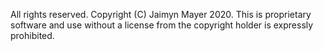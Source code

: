 All rights reserved. Copyright (C) Jaimyn Mayer 2020. This is proprietary software and use without a license from the copyright holder is expressly prohibited.
